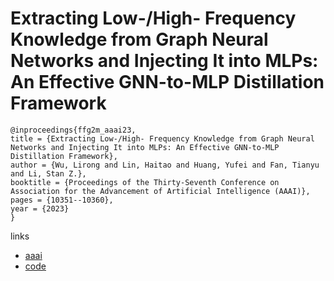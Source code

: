 # Extracting Low-/High- Frequency Knowledge from Graph Neural Networks and Injecting It into MLPs: An Effective GNN-to-MLP Distillation Framework

```
@inproceedings{ffg2m_aaai23,
title = {Extracting Low-/High- Frequency Knowledge from Graph Neural Networks and Injecting It into MLPs: An Effective GNN-to-MLP Distillation Framework},
author = {Wu, Lirong and Lin, Haitao and Huang, Yufei and Fan, Tianyu and Li, Stan Z.},
booktitle = {Proceedings of the Thirty-Seventh Conference on Association for the Advancement of Artificial Intelligence (AAAI)},
pages = {10351--10360},
year = {2023}
}
```

links
- [aaai](https://ojs.aaai.org/index.php/AAAI/article/view/26232)
- [code](https://github.com/LirongWu/FF-G2M)
